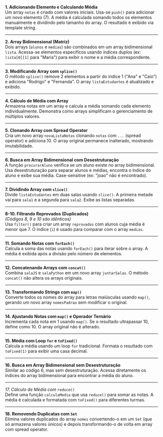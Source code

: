 **1. Adicionando Elemento e Calculando Média**  
Um array `notas` é criado com valores iniciais. Usa-se `push()` para adicionar um novo elemento (7). A média é calculada somando todos os elementos manualmente e dividindo pelo tamanho do array. O resultado é exibido via template string.

---

**2. Array Bidimensional (Matriz)**  
Dois arrays (`alunos` e `medias`) são combinados em um array bidimensional `lista`. Acessa-se elementos específicos usando índices duplos (ex: `lista[0][1]` para "Maria") para exibir o nome e a média correspondente.

---

**3. Modificando Array com `splice()`**  
O método `splice()` remove 2 elementos a partir do índice 1 ("Ana" e "Caio") e adiciona "Rodrigo" e "Fernanda". O array `listaEstudantes` é atualizado e exibido.

---

**4. Cálculo de Média com Array**  
Armazena notas em um array e calcula a média somando cada elemento individualmente. Demonstra como arrays simplificam o gerenciamento de múltiplos valores.

---

**5. Clonando Array com Spread Operator**  
Cria um novo array `novaListaNotas` clonando `notas` com `...` (spread operator) e adiciona 10. O array original permanece inalterado, mostrando imutabilidade.

---

**6. Busca em Array Bidimensional com Desestruturação**  
A função `procurarAluno` verifica se um aluno existe no array bidimensional. Usa desestruturação para separar alunos e médias, encontra o índice do aluno e exibe sua média. Case-sensitive (ex: "joao" não é encontrado).

---

**7. Dividindo Array com `slice()`**  
Divide `listaEstudantes` em duas salas usando `slice()`. A primeira metade vai para `sala1` e a segunda para `sala2`. Exibe as listas separadas.

---

**8-10. Filtrando Reprovados (Duplicados)**  
*(Códigos 8, 9 e 10 são idênticos)*  
Usa `filter()` para criar um array `reprovados` com alunos cuja média é menor que 7. O índice (`i`) é usado para comparar com o array `medias`.

---

**11. Somando Notas com `forEach()`**  
Calcula a soma das notas usando `forEach()` para iterar sobre o array. A média é exibida após a divisão pelo número de elementos.

---

**12. Concatenando Arrays com `concat()`**  
Combina `salaJS` e `salaPython` em um novo array `juntarSalas`. O método `concat()` não altera os arrays originais.

---

**13. Transformando Strings com `map()`**  
Converte todos os nomes do array para letras maiúsculas usando `map()`, gerando um novo array `nomesPadrao` sem modificar o original.

---

**14. Ajustando Notas com `map()` e Operador Ternário**  
Incrementa cada nota em 1 usando `map()`. Se o resultado ultrapassar 10, define como 10. O array original não é alterado.

---

**15. Média com Loop `for` e `toFixed()`**  
Calcula a média usando um loop `for` tradicional. Formata o resultado com `toFixed(1)` para exibir uma casa decimal.

---

**16. Busca em Array Bidimensional sem Desestruturação**  
Similar ao código 6, mas sem desestruturação. Acessa diretamente os índices do array bidimensional para encontrar a média do aluno.

---

*17. Cálculo de Média com `reduce()`*  
Define uma função `calculaMedia` que usa `reduce()` para somar as notas. A média é calculada e formatada com `toFixed()` para diferentes turmas.

---

**18. Removendo Duplicatas com `Set`**  
Elimina valores duplicados do array `nomes` convertendo-o em um `Set` (que só armazena valores únicos) e depois transformando-o de volta em array com spread operator.
